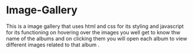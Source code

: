 # Image-Gallery 
This is a image gallery that uses html and css for its styling and javascript for its functioning on hovering over the images you well get to know thw name of the albums and on clicking them you will open each album to view different images related to that album .
